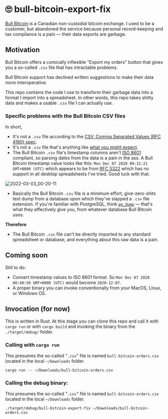 # 🙄 bull-bitcoin-export-fix

[Bull Bitcoin](https://bullbitcoin.com/) is a Canadian non-custodial bitcoin exchange. I used to be a customer, but abandoned the service because personal record-keeping and tax compliance is a pain — their data exports are garbage.

## Motivation

Bull Bitcoin offers a comically inflexible "Export my orders" button that gives you a so-called `.csv` file that has intractable problems.

Bull Bitcoin support has declined written suggestions to make their data more interoperative.

This repo contains the code I use to transform their garbage data into a format I import into a spreadsheet.  In other words, this repo takes shitty data and makes a usable `.csv` file I can actually use.

### Specific problems with the Bull Bitcoin CSV files

In short,
* It's not a `.csv` file according to the [CSV, Comma Separated Values (RFC 4180) spec](https://datatracker.ietf.org/doc/html/rfc4180).
* It's not a `.csv` file that's anything like [what you might expect](https://en.wikipedia.org/wiki/Comma-separated_values).
* The Bull Bitcoin `.csv` file's timestamp columns aren't [ISO 8601](https://en.wikipedia.org/wiki/ISO_8601) compliant, so parsing dates from the data is a pain in the ass. A Bull Bitcoin timestamp value looks like this: `Mon Dec 07 2020 09:31:21 GMT+0000 (UTC)` which appears to be from [RFC 5322](https://datatracker.ietf.org/doc/html/rfc5322) which has no support in all desktop spreadsheets I've tried.  Good luck with that.


![2022-03-03_00-20-11](https://user-images.githubusercontent.com/80144/156501708-b30a0dc3-bad5-4093-a72f-86e35484cee3.png)


* Basically the Bull Bitcoin `.csv` file is a minimum effort, give-zero-shits text dump from a database upon which they've slapped a `.csv` file extension.  If you're familiar with PostgreSQL, think [`pg_dump`](https://www.postgresql.org/docs/14/app-pgdump.html) — that's what they effectively give you, from whatever database Bull Bitcoin uses.

**Therefore**
* The Bull Bitcoin `.csv` file can't be directly imported to any standard spreadsheet or database, and everything about this raw data is a pain.

## Coming soon

Still to do:

* Convert timestamp values to ISO 8601 format. So `Mon Dec 07 2020 00:40:50 GMT+0000 (UTC)` would become `2020-12-07`.
* A proper binary you can invoke conventionally from your MacOS, Linux, or Windows OS.

## Invocation (for now)

This is written in Rust.  At this stage you can clone this repo and call it with `cargo run` or with `cargo build` and invoking the binary from the `./target/debug/` folder.

### Calling with `cargo run`

This presumes the so-called "`.csv`" file is named `bull-bitcoin-orders.csv` located in the local `~/Downloads` folder.

```
cargo run -- ~/Downloads/bull-bitcoin-orders.csv
```
### Calling the debug binary:

This presumes the so-called "`.csv`" file is named `bull-bitcoin-orders.csv` located in the local `~/Downloads` folder.

```
./target/debug/bull-bitcoin-export-fix ~/Downloads/bull-bitcoin-orders.csv
```